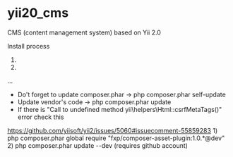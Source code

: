 yii20_cms
=========

CMS (content management system) based on Yii 2.0

Install process

1)
2)
...

- Do't forget to update composer.phar -> php composer.phar self-update
- Update vendor's code -> php composer.phar update
- If there is "Call to undefined method yii\helpers\Html::csrfMetaTags()" error check this

https://github.com/yiisoft/yii2/issues/5060#issuecomment-55859283
	1) php composer.phar global require "fxp/composer-asset-plugin:1.0.*@dev"
	2) php composer.phar update --dev (requires github account)
